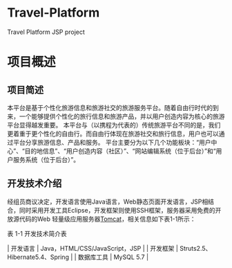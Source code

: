 # Travel-Platform
Travel Platform JSP project
# 项目概述

## 项目简述

本平台是基于个性化旅游信息和旅游社交的旅游服务平台。随着自由行时代的到来，一个能够提供个性化的旅行信息和旅游产品，并以用户创造内容为核心的旅游平台显得越发重要。
本平台与（以携程为代表的）传统旅游平台不同的是，我们更着重于更个性化的自由行。而自由行体现在旅游社交和旅行信息，用户也可以通过平台分享旅游信息、产品和服务。
平台主要分为以下几个功能板块：“用户中心”、“目的地信息”、“用户创造内容（社区）”、“网站编辑系统（位于后台）”和“用户服务系统（位于后台）”。

## 开发技术介绍

经组员商议决定，开发语言使用Java语言，Web静态页面开发语言，JSP相结合，同时采用开发工具Eclipse，开发框架则使用SSH框架，服务器采用免费的开放源代码的Web
轻量级应用服务器[Tomcat](https://zh.wikipedia.org/zh-cn/Apache_Tomcat)，相关信息如下表1-1所示：

表 1-1 开发技术简介表

| 开发语言   | Java，HTML/CSS/JavaScript，JSP  |
| 开发框架   | Struts2.5、Hibernate5.4、Spring |
| 数据库工具 | MySQL 5.7                    |

